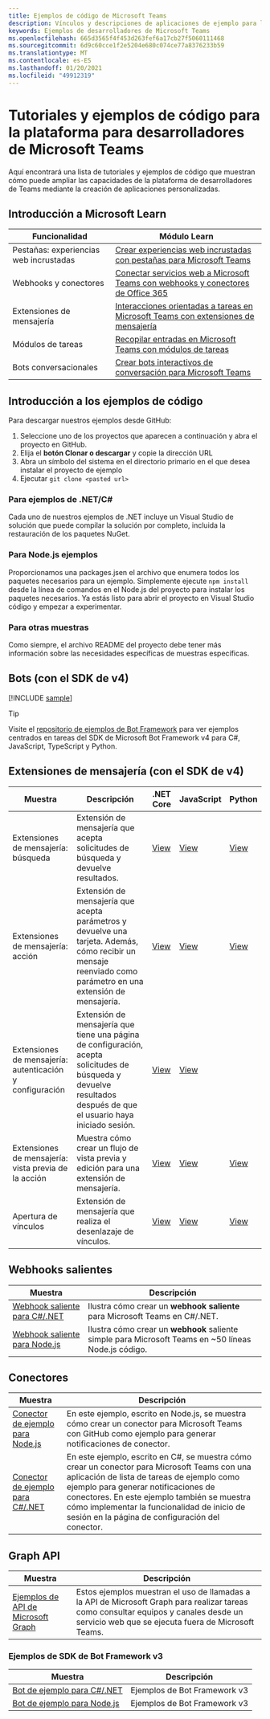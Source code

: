 ```yaml
---
title: Ejemplos de código de Microsoft Teams
description: Vínculos y descripciones de aplicaciones de ejemplo para la plataforma de desarrolladores de Microsoft Teams
keywords: Ejemplos de desarrolladores de Microsoft Teams
ms.openlocfilehash: 665d3565f4f453d263fef6a17cb27f5060111468
ms.sourcegitcommit: 6d9c60cce1f2e5204e680c074ce77a8376233b59
ms.translationtype: MT
ms.contentlocale: es-ES
ms.lasthandoff: 01/20/2021
ms.locfileid: "49912319"
---
```

# <a name="tutorials-and-code-samples-for-the-microsoft-teams-developer-platform"></a>Tutoriales y ejemplos de código para la plataforma para desarrolladores de Microsoft Teams

Aquí encontrará una lista de tutoriales y ejemplos de código que muestran cómo puede ampliar las capacidades de la plataforma de desarrolladores de Teams mediante la creación de aplicaciones personalizadas.

## <a name="getting-started-with-microsoft-learn"></a>Introducción a Microsoft Learn

| Funcionalidad| Módulo Learn|
|--------|-------------|
| Pestañas: experiencias web incrustadas  |  [Crear experiencias web incrustadas con pestañas para Microsoft Teams](https://docs.microsoft.com/learn/modules/embedded-web-experiences/) |
| Webhooks y conectores  |  [Conectar servicios web a Microsoft Teams con webhooks y conectores de Office 365](https://docs.microsoft.com/learn/modules/msteams-webhooks-connectors/) |
|Extensiones de mensajería  | [Interacciones orientadas a tareas en Microsoft Teams con extensiones de mensajería](https://docs.microsoft.com/learn/modules/msteams-messaging-extensions/)  |
| Módulos de tareas |  [Recopilar entradas en Microsoft Teams con módulos de tareas](https://docs.microsoft.com/learn/modules/msteams-task-modules/) |
| Bots conversacionales  | [Crear bots interactivos de conversación para Microsoft Teams](https://docs.microsoft.com/learn/modules/msteams-conversation-bots/)  |

## <a name="getting-started-with-code-samples"></a>Introducción a los ejemplos de código

Para descargar nuestros ejemplos desde GitHub:

1. Seleccione uno de los proyectos que aparecen a continuación y abra el proyecto en GitHub.
2. Elija el **botón Clonar o descargar** y copie la dirección URL
3. Abra un símbolo del sistema en el directorio primario en el que desea instalar el proyecto de ejemplo
4. Ejecutar `git clone <pasted url>`

### <a name="for-netc-samples"></a>Para ejemplos de .NET/C#

Cada uno de nuestros ejemplos de .NET incluye un Visual Studio de solución que puede compilar la solución por completo, incluida la restauración de los paquetes NuGet.

### <a name="for-nodejs-samples"></a>Para Node.js ejemplos

Proporcionamos una packages.jsen el archivo que enumera todos los paquetes necesarios para un ejemplo. Simplemente ejecute `npm install` desde la línea de comandos en el Node.js del proyecto para instalar los paquetes necesarios. Ya estás listo para abrir el proyecto en Visual Studio código y empezar a experimentar.

### <a name="for-other-samples"></a>Para otras muestras

Como siempre, el archivo README del proyecto debe tener más información sobre las necesidades específicas de muestras específicas.

## <a name="bots-using-the-v4-sdk"></a>Bots (con el SDK de v4)

[!INCLUDE [sample](~/includes/bots/teams-bot-samples.md)]

>[!TIP]
>Visite el [repositorio de ejemplos de Bot Framework](https://github.com/Microsoft/BotBuilder-Samples) para ver ejemplos centrados en tareas del SDK de Microsoft Bot Framework v4 para C#, JavaScript, TypeScript y Python.

## <a name="messaging-extensions-using-the-v4-sdk"></a>Extensiones de mensajería (con el SDK de v4)

| Muestra | Descripción | .NET Core | JavaScript | Python|
|--------|------------- |---|---|----|
| Extensiones de mensajería: búsqueda | Extensión de mensajería que acepta solicitudes de búsqueda y devuelve resultados. | [View](https://github.com/microsoft/BotBuilder-Samples/tree/main/samples/csharp_dotnetcore/50.teams-messaging-extensions-search) | [View](https://github.com/microsoft/BotBuilder-Samples/tree/main/samples/javascript_nodejs/50.teams-messaging-extensions-search) | [View](https://github.com/microsoft/BotBuilder-Samples/tree/main/samples/python/50.teams-messaging-extension-search) |
| Extensiones de mensajería: acción | Extensión de mensajería que acepta parámetros y devuelve una tarjeta. Además, cómo recibir un mensaje reenviado como parámetro en una extensión de mensajería. | [View](https://github.com/microsoft/BotBuilder-Samples/tree/main/samples/csharp_dotnetcore/51.teams-messaging-extensions-action) | [View](https://github.com/microsoft/BotBuilder-Samples/tree/main/samples/javascript_nodejs/51.teams-messaging-extensions-action) | [View](https://github.com/microsoft/BotBuilder-Samples/tree/main/samples/python/51.teams-messaging-extensions-action) |
| Extensiones de mensajería: autenticación y configuración | Extensión de mensajería que tiene una página de configuración, acepta solicitudes de búsqueda y devuelve resultados después de que el usuario haya iniciado sesión. | [View](https://github.com/microsoft/BotBuilder-Samples/tree/main/samples/csharp_dotnetcore/52.teams-messaging-extensions-search-auth-config) | [View](https://github.com/microsoft/BotBuilder-Samples/tree/main/samples/javascript_nodejs/52.teams-messaging-extensions-search-auth-config) |
| Extensiones de mensajería: vista previa de la acción | Muestra cómo crear un flujo de vista previa y edición para una extensión de mensajería. | [View](https://github.com/microsoft/BotBuilder-Samples/tree/main/samples/csharp_dotnetcore/53.teams-messaging-extensions-action-preview) | [View](https://github.com/microsoft/BotBuilder-Samples/tree/main/samples/javascript_nodejs/53.teams-messaging-extensions-action-preview) | [View](https://github.com/microsoft/BotBuilder-Samples/tree/main/samples/python/53.teams-messaging-extensions-action-preview) |
| Apertura de vínculos | Extensión de mensajería que realiza el desenlazaje de vínculos. | [View](https://github.com/microsoft/BotBuilder-Samples/tree/main/samples/csharp_dotnetcore/55.teams-link-unfurling) | [View](https://github.com/microsoft/BotBuilder-Samples/tree/main/samples/javascript_nodejs/55.teams-link-unfurling) | [View](https://github.com/microsoft/BotBuilder-Samples/tree/main/samples/python/55.teams-link-unfurling) |


## <a name="outgoing-webhooks"></a>Webhooks salientes

| Muestra | Descripción
|--------|-------------
| [Webhook saliente para C#/.NET](https://github.com/OfficeDev/microsoft-teams-sample-outgoing-webhook) | Ilustra cómo crear un **webhook saliente** para Microsoft Teams en C#/.NET.
| [Webhook saliente para Node.js](https://github.com/OfficeDev/msteams-samples-outgoing-webhook-nodejs) | Ilustra cómo crear un **webhook** saliente simple para Microsoft Teams en ~50 líneas Node.js código.

## <a name="connectors"></a>Conectores

| Muestra | Descripción
|--------|-------------
| [Conector de ejemplo para Node.js](https://github.com/OfficeDev/microsoft-teams-sample-connector-nodejs) | En este ejemplo, escrito en Node.js, se muestra cómo crear un conector para Microsoft Teams con GitHub como ejemplo para generar notificaciones de conector.
| [Conector de ejemplo para C#/.NET](https://github.com/OfficeDev/microsoft-teams-sample-connector-csharp) | En este ejemplo, escrito en C#, se muestra cómo crear un conector para Microsoft Teams con una aplicación de lista de tareas de ejemplo como ejemplo para generar notificaciones de conectores. En este ejemplo también se muestra cómo implementar la funcionalidad de inicio de sesión en la página de configuración del conector. 

## <a name="graph-api"></a>Graph API

| Muestra | Descripción
|--------|-------------
| [Ejemplos de API de Microsoft Graph](https://github.com/OfficeDev/microsoft-teams-sample-graph) | Estos ejemplos muestran el uso de llamadas a la API de Microsoft Graph para realizar tareas como consultar equipos y canales desde un servicio web que se ejecuta fuera de Microsoft Teams.

### <a name="bot-framework-sdk-v3-samples"></a>Ejemplos de SDK de Bot Framework v3

| Muestra | Descripción |
|--------|------------- |
| [Bot de ejemplo para C#/.NET](https://github.com/OfficeDev/BotBuilder-MicrosoftTeams/tree/master/CSharp/Samples/Microsoft.Bot.Connector.Teams.SampleBot) | Ejemplos de Bot Framework v3|
| [Bot de ejemplo para Node.js](https://github.com/OfficeDev/BotBuilder-MicrosoftTeams/tree/master/Node/samples) | Ejemplos de Bot Framework v3 |
